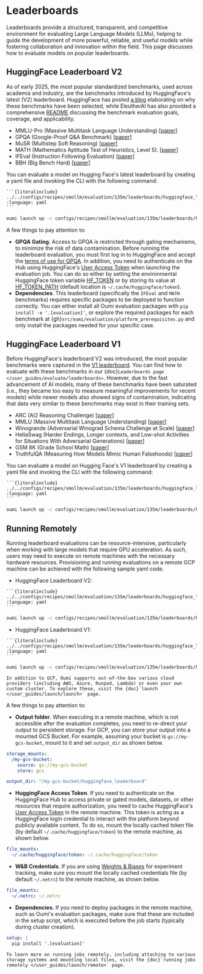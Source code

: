 # Leaderboards

Leaderboards provide a structured, transparent, and competitive environment for evaluating Large Language Models (LLMs), helping to guide the development of more powerful, reliable, and useful models while fostering collaboration and innovation within the field. This page discusses how to evaluate models on popular leaderboards.

## HuggingFace Leaderboard V2

As of early 2025, the most popular standardized benchmarks, used across academia and industry, are the benchmarks introduced by HuggingFace's latest (V2) leaderboard. HuggingFace has posted [a blog](https://huggingface.co/spaces/open-llm-leaderboard/blog) elaborating on why these benchmarks have been selected, while EleutherAI has also provided a comprehensive [README](https://github.com/EleutherAI/lm-evaluation-harness/blob/main/lm_eval/tasks/leaderboard/README.md) discussing the benchmark evaluation goals, coverage, and applicability.

- MMLU-Pro (Massive Multitask Language Understanding) [[paper](https://arxiv.org/abs/2406.01574)]
- GPQA (Google-Proof Q&A Benchmark) [[paper](https://arxiv.org/abs/2311.12022)]
- MuSR (Multistep Soft Reasoning) [[paper](https://arxiv.org/abs/2310.16049)]
- MATH (Mathematics Aptitude Test of Heuristics, Level 5). [[paper](https://arxiv.org/abs/2103.03874)]
- IFEval (Instruction Following Evaluation) [[paper](https://arxiv.org/abs/2311.07911)]
- BBH (Big Bench Hard) [[paper](https://arxiv.org/abs/2210.09261)]


You can evaluate a model on Hugging Face's latest leaderboard by creating a yaml file and invoking the CLI with the following command:

````{dropdown} configs/recipes/smollm/evaluation/135m/leaderboards/huggingface_leaderboard_v2_eval.yaml
```{literalinclude} ../../configs/recipes/smollm/evaluation/135m/leaderboards/huggingface_leaderboard_v2_eval.yaml
:language: yaml
```
````

```bash
oumi launch up -c configs/recipes/smollm/evaluation/135m/leaderboards/huggingface_leaderboard_v2_eval.yaml
```

A few things to pay attention to:
- **GPQA Gating**. Access to GPQA is restricted through gating mechanisms, to minimize the risk of data contamination. Before running the leaderboard evaluation, you must first log in to HuggingFace and accept the [terms of use for QPQA](https://huggingface.co/datasets/Idavidrein/gpqa). In addition, you need to authenticate on the Hub using HuggingFace's [User Access Token](https://huggingface.co/docs/hub/security-tokens#user-access-tokens) when launching the evaluation job. You can do so either by setting the environmental HuggingFace token variable [HF_TOKEN](https://huggingface.co/docs/huggingface_hub/en/package_reference/environment_variables#hftoken) or by storing its value at [HF_TOKEN_PATH](https://huggingface.co/docs/huggingface_hub/en/package_reference/environment_variables#hftokenpath) (default location is `~/.cache/huggingface/token`).
- **Dependencies**. This leaderboard (specifically the `IFEval` and `MATH` benchmarks) requires specific packages to be deployed to function correctly. You can either install all Oumi evaluation packages with `pip install -e '.[evaluation]'`, or explore the required packages for each benchmark at {gh}`src/oumi/evaluation/platform_prerequisites.py` and only install the packages needed for your specific case.

## HuggingFace Leaderboard V1

Before HuggingFace's leaderboard V2 was introduced, the most popular benchmarks were captured in the [V1 leaderboard](https://huggingface.co/docs/leaderboards/en/open_llm_leaderboard/archive). You can find how to evaluate with these benchmarks in our {doc}`Leaderboards page </user_guides/evaluate/leaderboards>`. However, due to the fast advancement of AI models, many of these benchmarks have been saturated (i.e., they became too easy to measure meaningful improvements for recent models) while newer models also showed signs of contamination, indicating that data very similar to these benchmarks may exist in their training sets.

- ARC (AI2 Reasoning Challenge) [[paper](https://arxiv.org/abs/1803.05457)]
- MMLU (Massive Multitask Language Understanding) [[paper](https://arxiv.org/abs/2009.03300)]
- Winogrande (Adversarial Winograd Schema Challenge at Scale) [[paper](https://arxiv.org/abs/1907.10641)]
- HellaSwag (Harder Endings, Longer contexts, and Low-shot Activities for Situations With Adversarial Generations) [[paper](https://arxiv.org/abs/1905.07830)]
- GSM 8K (Grade School Math) [[paper](https://arxiv.org/abs/2110.14168)]
- TruthfulQA (Measuring How Models Mimic Human Falsehoods) [[paper](https://arxiv.org/abs/2109.07958)]

You can evaluate a model on Hugging Face's V1 leaderboard by creating a yaml file and invoking the CLI with the following command:

````{dropdown} configs/recipes/smollm/evaluation/135m/leaderboards/huggingface_leaderboard_v1_eval.yaml
```{literalinclude} ../../configs/recipes/smollm/evaluation/135m/leaderboards/huggingface_leaderboard_v1_eval.yaml
:language: yaml
```
````

```bash
oumi launch up -c configs/recipes/smollm/evaluation/135m/leaderboards/huggingface_leaderboard_v1_eval.yaml
```

## Running Remotely

Running leaderboard evaluations can be resource-intensive, particularly when working with large models that require GPU acceleration. As such, users may need to execute on remote machines with the necessary hardware resources. Provisioning and running evaluations on a remote GCP machine can be achieved with the following sample yaml code.

- HuggingFace Leaderboard V2:

````{dropdown} configs/recipes/smollm/evaluation/135m/leaderboards/huggingface_leaderboard_v2_gcp_job_eval.yaml
```{literalinclude} ../../configs/recipes/smollm/evaluation/135m/leaderboards/huggingface_leaderboard_v2_gcp_job_eval.yaml
:language: yaml
```
````

```bash
oumi launch up -c configs/recipes/smollm/evaluation/135m/leaderboards/huggingface_leaderboard_v2_gcp_job_eval.yaml
```

- HuggingFace Leaderboard V1:

````{dropdown} configs/recipes/smollm/evaluation/135m/leaderboards/huggingface_leaderboard_v1_gcp_job_eval.yaml
```{literalinclude} ../../configs/recipes/smollm/evaluation/135m/leaderboards/huggingface_leaderboard_v1_gcp_job_eval.yaml
:language: yaml
```
````

```bash
oumi launch up -c configs/recipes/smollm/evaluation/135m/leaderboards/huggingface_leaderboard_v1_gcp_job_eval.yaml
```

```{tip}
In addition to GCP, Oumi supports out-of-the-box various cloud providers (including AWS, Azure, Runpod, Lambda) or even your own custom cluster. To explore these, visit the {doc}`launch </user_guides/launch/launch>` page.
```

A few things to pay attention to:

- **Output folder**. When executing in a remote machine, which is not accessible after the evaluation completes, you need to re-direct your output to persistent storage. For GCP, you can store your output into a mounted GCS Bucket. For example, assuming your bucket is `gs://my-gcs-bucket`, mount to it and set `output_dir` as shown below.

```yaml
storage_mounts:
  /my-gcs-bucket:
    source: gs://my-gcs-bucket
    store: gcs

output_dir: "/my-gcs-bucket/huggingface_leaderboard"
```

- **HuggingFace Access Token**. If you need to authenticate on the HuggingFace Hub to access private or gated models, datasets, or other resources that require authorization, you need to cache HuggingFace's [User Access Token](https://huggingface.co/docs/hub/security-tokens#user-access-tokens) in the remote machine. This token is acting as a HuggingFace login credential to interact with the platform beyond publicly available content. To do so, mount the locally cached token file (by default `~/.cache/huggingface/token`) to the remote machine, as shown below.

```yaml
file_mounts:
  ~/.cache/huggingface/token: ~/.cache/huggingface/token
```
- **W&B Credentials**. If you are using [Weights & Biases](https://wandb.ai/site/) for experiment tracking, make sure you mount the locally cached credentials file (by default `~/.netrc`) to the remote machine, as shown below.

```yaml
file_mounts:
  ~/.netrc: ~/.netrc
```

- **Dependencies**. If you need to deploy packages in the remote machine, such as Oumi's evaluation packages, make sure that these are included in the setup script, which is executed before the job starts (typically during cluster creation).

```yaml
setup: |
  pip install '.[evaluation]'
```

```{tip}
To learn more on running jobs remotely, including attaching to various storage systems and mounting local files, visit the {doc}`running jobs remotely </user_guides/launch/remote>` page.
```
